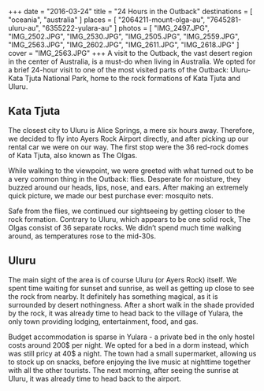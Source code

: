 +++
date    = "2016-03-24"
title   = "24 Hours in the Outback"
destinations = [ "oceania", "australia" ]
places  = [ "2064211-mount-olga-au", "7645281-uluru-au", "6355222-yulara-au" ]
photos  = [
  "IMG_2497.JPG", "IMG_2502.JPG", "IMG_2530.JPG", "IMG_2505.JPG", "IMG_2559.JPG",
  "IMG_2563.JPG", "IMG_2602.JPG", "IMG_2611.JPG", "IMG_2618.JPG"
]
cover = "IMG_2563.JPG"
+++
A visit to the Outback, the vast desert region in the center of Australia, is a must-do when living in Australia. We opted for a brief 24-hour visit to one of the most visited parts of the Outback: Uluru-Kata Tjuta National Park, home to the rock formations of Kata Tjuta and Uluru.
<!--more-->
## Kata Tjuta
The closest city to Uluru is Alice Springs, a mere six hours away. Therefore, we decided to fly into Ayers Rock Airport directly, and after picking up our rental car we were on our way. The first stop were the 36 red-rock domes of Kata Tjuta, also known as The Olgas.

While walking to the viewpoint, we were greeted with what turned out to be a very common thing in the Outback: flies. Desperate for moisture, they buzzed around our heads, lips, nose, and ears. After making an extremely quick picture, we made our best purchase ever: mosquito nets.

Safe from the flies, we continued our sightseeing by getting closer to the rock formation. Contrary to Uluru, which appears to be one solid rock, The Olgas consist of 36 separate rocks. We didn’t spend much time walking around, as temperatures rose to the mid-30s.

## Uluru
The main sight of the area is of course Uluru (or Ayers Rock) itself. We spent time waiting for sunset and sunrise, as well as getting up close to see the rock from nearby. It definitely has something magical, as it is surrounded by desert nothingness. After a short walk in the shade provided by the rock, it was already time to head back to the village of Yulara, the only town providing lodging, entertainment, food, and gas.

Budget accommodation is sparse in Yulara - a private bed in the only hostel costs around 200$ per night. We opted for a bed in a dorm instead, which was still pricy at 40$ a night. The town had a small supermarket, allowing us to stock up on snacks, before enjoying the live music at nighttime together with all the other tourists. The next morning, after seeing the sunrise at Uluru, it was already time to head back to the airport.